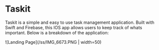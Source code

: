 # Taskit
Taskit is a simple and easy to use task management application. Built with Swift and Firebase, this IOS app allows users to keep track of whats important. Below is a breakdown of the application:

![Landing Page](/ss/IMG_6673.PNG | width=50)
